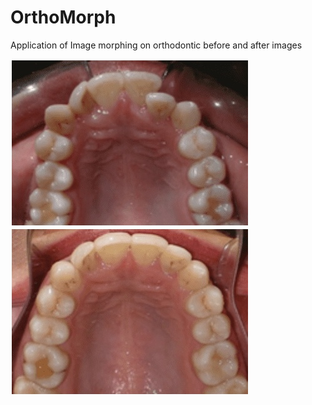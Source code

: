 # OrthoMorph
Application of Image morphing on orthodontic before and after images

![alt-text-1](img/ortho_init.jpg "title-1") ![alt-text-2](img/ortho_fin.jpg "title-2")
